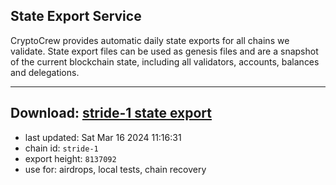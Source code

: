 ## State Export Service
CryptoCrew provides automatic daily state exports for all chains we validate. State export files can be used as genesis files and are a snapshot of the current blockchain state, including all validators, accounts, balances and delegations.

---
**Download: [stride-1 state export](https://dl-eu2.ccvalidators.com/SERVICE/stride/stride-1_export_8137092.json)**
---

- last updated: Sat Mar 16 2024 11:16:31
- chain id: `stride-1`
- export height: `8137092`
- use for: airdrops, local tests, chain recovery
